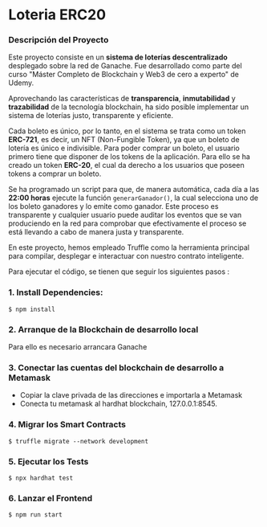 # Loteria ERC20

### Descripción del Proyecto

Este proyecto consiste en un **sistema de loterías descentralizado** desplegado sobre la red de Ganache. Fue desarrollado como parte del curso "Máster Completo de Blockchain y Web3 de cero a experto" de Udemy.

Aprovechando las características de **transparencia**, **inmutabilidad** y **trazabilidad** de la tecnología blockchain, ha sido posible implementar un sistema de loterías justo, transparente y eficiente.

Cada boleto es único, por lo tanto, en el sistema se trata como un token **ERC-721**, es decir, un NFT (Non-Fungible Token), ya que un boleto de lotería es único e indivisible. Para poder comprar un boleto, el usuario primero tiene que disponer de los tokens de la aplicación. Para ello se ha creado un token **ERC-20**, el cual da derecho a los usuarios que poseen tokens a comprar un boleto.

Se ha programado un script para que, de manera automática, cada día a las **22:00 horas** ejecute la función `generarGanador()`, la cual selecciona uno de los boleto ganadores y lo emite como ganador. Este proceso es transparente y cualquier usuario puede auditar los eventos que se van produciendo en la red para comprobar que efectivamente el proceso se está llevando a cabo de manera justa y transparente.

En este proyecto, hemos empleado Truffle como la herramienta principal para compilar, desplegar e interactuar con nuestro contrato inteligente.

Para ejecutar el código, se tienen que seguir los siguientes pasos :

### 1. Install Dependencies:

`$ npm install`

### 2. Arranque de la Blockchain de desarrollo local

Para ello es necesario arrancara Ganache

### 3. Conectar las cuentas del blockchain de desarrollo a Metamask

- Copiar la clave privada de las direcciones e importarla a Metamask
- Conecta tu metamask al hardhat blockchain, 127.0.0.1:8545.

### 4. Migrar los Smart Contracts

`$ truffle migrate --network development`

### 5. Ejecutar los Tests

`$ npx hardhat test`

### 6. Lanzar el Frontend

`$ npm run start`

